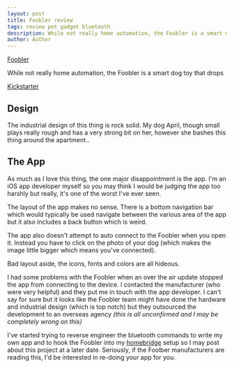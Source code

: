 ```yaml
---
layout: post
title: Foobler review
tags: review pet gadget bluetooth
description: While not really home automation, the Foobler is a smart dog toy that drops
author: Author
---
```


[Foobler](http://foobler.com.au)

<!--more-->

While not really home automation, the Foobler is a smart dog toy that drops

 [Kickstarter](https://www.kickstarter.com/projects/2frededmonster/foobler-a-smarter-puzzle-feeder-for-your-dog)

## Design

The industrial design of this thing is rock solid. My dog April, though small plays really rough and has a very strong bit on her, however she bashes this thing around the apartment..

## The App

As much as I love this thing, the one major disappointment is the app. I'm an iOS app developer myself so you may think I would be judging the app too harshly but really, it's one of the worst I've ever seen. 
 
The layout of the app makes no sense. There is a bottom navigation bar which would typically be used navigate between the various area of the app but it also includes a back button which is weird.

The app also doesn't attempt to auto connect to the Foobler when you open it. Instead you have to click on the photo of your dog (which makes the image little bigger which means you've connected). 

Bad layout aside, the icons, fonts and colors are all hideous. 

I had some problems with the Foobler when an over the air update stopped the app from connecting to the device. I contacted the manufacturer (who were very helpful) and they put me in touch with the app developer. I can't say for sure but it looks like the Foobler team might have done the hardware and industrial design (which is top notch) but they outsourced the development to an overseas agency *(this is all unconfirmed and I may be completely wrong on this)*

I've started trying to reverse engineer the bluetooth commands to write my own app and to hook the Foobler into my [homebridge](https://github.com/steve228uk/homebridge-magichome) setup so I may post about this project at a later date. Seriously, if the Foolber manufacturers are reading this, I'd be interested in re-doing your app for you.

